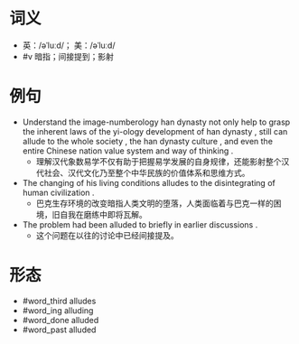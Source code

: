 # 词义
- 英：/əˈluːd/； 美：/əˈluːd/
- #v 暗指；间接提到；影射
# 例句
- Understand the image-numberology han dynasty not only help to grasp the inherent laws of the yi-ology development of han dynasty , still can allude to the whole society , the han dynasty culture , and even the entire Chinese nation value system and way of thinking .
	- 理解汉代象数易学不仅有助于把握易学发展的自身规律，还能影射整个汉代社会、汉代文化乃至整个中华民族的价值体系和思维方式。
- The changing of his living conditions alludes to the disintegrating of human civilization .
	- 巴克生存环境的改变暗指人类文明的堕落，人类面临着与巴克一样的困境，旧自我在磨练中即将瓦解。
- The problem had been alluded to briefly in earlier discussions .
	- 这个问题在以往的讨论中已经间接提及。
# 形态
- #word_third alludes
- #word_ing alluding
- #word_done alluded
- #word_past alluded
